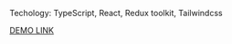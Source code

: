 Techology: TypeScript, React, Redux toolkit, Tailwindcss

[DEMO LINK](https://dmytrit.github.io/react-ts-todo-list/)
